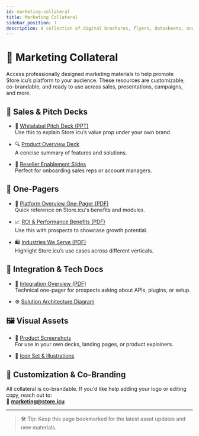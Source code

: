 ```yaml
---
id: marketing-collateral
title: Marketing Collateral
sidebar_position: 7
description: A collection of digital brochures, flyers, datasheets, and infographics that can be used to showcase our solutions. These assets are designed to be easily shared with prospects and customers through various channels.
---
```


# 📂 Marketing Collateral

Access professionally designed marketing materials to help promote Store.icu’s platform to your audience. These resources are customizable, co-brandable, and ready to use across sales, presentations, campaigns, and more.

## 📄 Sales & Pitch Decks

- 🎯 [Whitelabel Pitch Deck (PPT)](https://store.icu/assets/marketing/whitelabel-pitch-deck.pptx)  
  Use this to explain Store.icu’s value prop under your own brand.

- 🔍 [Product Overview Deck](https://store.icu/assets/marketing/product-overview.pptx)  
  A concise summary of features and solutions.

- 💼 [Reseller Enablement Slides](https://store.icu/assets/marketing/reseller-training.pptx)  
  Perfect for onboarding sales reps or account managers.

## 📝 One-Pagers

- 🧠 [Platform Overview One-Pager (PDF)](https://store.icu/assets/marketing/platform-onepager.pdf)  
  Quick reference on Store.icu's benefits and modules.

- 📈 [ROI & Performance Benefits (PDF)](https://store.icu/assets/marketing/roi-benefits.pdf)  
  Use this with prospects to showcase growth potential.

- 🛍️ [Industries We Serve (PDF)](https://store.icu/assets/marketing/industries-onepager.pdf)  
  Highlight Store.icu’s use cases across different verticals.

## 🧩 Integration & Tech Docs

- 🔗 [Integration Overview (PDF)](https://store.icu/assets/marketing/integration-guide.pdf)  
  Technical one-pager for prospects asking about APIs, plugins, or setup.

- ⚙️ [Solution Architecture Diagram](https://store.icu/assets/marketing/architecture-diagram.pdf)

## 🖼️ Visual Assets

- 📸 [Product Screenshots](https://store.icu/assets/marketing/screenshots.zip)  
  For use in your own decks, landing pages, or product explainers.

- 🎨 [Icon Set & Illustrations](https://store.icu/assets/marketing/icon-set.zip)

## 🔄 Customization & Co-Branding

All collateral is co-brandable. If you'd like help adding your logo or editing copy, reach out to:  
📧 **[marketing@store.icu](mailto:marketing@store.icu)**

---

> 🛠️ Tip: Keep this page bookmarked for the latest asset updates and new materials.
